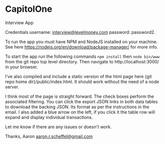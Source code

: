# CapitolOne
Interview App

Credentials username: interview@levelmoney.com password: password2. 

To run the app you must have NPM and NodeJS installed on your machine. See here 
https://nodejs.org/en/download/package-manager/ for more info.

To start the app run the following commands `npm install` then `node bin/www` from the git repo top level directory. Then navigate to http://localhost:3000/ in your browser. 

I've also compiled and include a static version of the html page here {git repo home dir}/public/index.html. It should work without the need of a node server. 

I think most of the page is straight forward. The check boxes perform the associated filtering. You can click the export JSON links in both data tables to download the backing JSON. Its format as per the instructions in the email. I also added a blue arrow on the left, if you click it the table row will expand and display individual transactions.

Let me know if there are any issues or doesn't work. 

Thanks,
Aaron
aaron.r.scheffel@gmail.com
